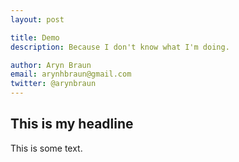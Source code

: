 ```yaml
---
layout: post

title: Demo 
description: Because I don't know what I'm doing.

author: Aryn Braun
email: arynhbraun@gmail.com
twitter: @arynbraun
---
```


## This is my headline

This is some text. 
